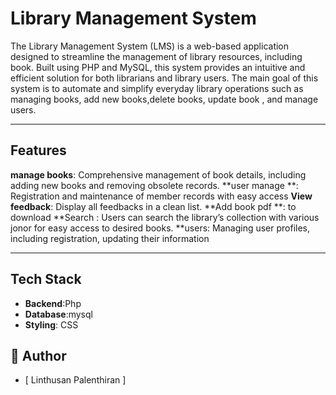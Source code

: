 #  Library Management System

The Library Management System (LMS) is a web-based application designed to streamline the management of library resources, including book. Built using PHP and MySQL, this system provides an intuitive and efficient solution for both librarians and library users. The main goal of this system is to automate and simplify everyday library operations such as managing books, add new books,delete books, update book , and manage users.

---

##  Features

  **manage books**: Comprehensive management of book details, including adding new books and removing obsolete records.
  **user manage **:  Registration and maintenance of member records with easy access 
  **View feedback**: Display all feedbacks in a clean list.
  **Add book pdf **: to download
  **Search : Users can search the library’s collection with various jonor for easy access to desired books.
  **users: Managing user profiles, including registration, updating their information
  

---

## Tech Stack

- **Backend**:Php
- **Database**:mysql
- **Styling**: CSS



## 👤 Author
- [ Linthusan Palenthiran ]
